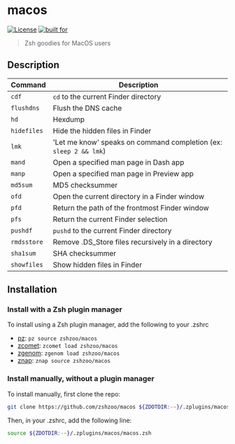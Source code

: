 # macos

[![License](https://img.shields.io/badge/license-MIT-007EC7)](/LICENSE)
[![built for](https://img.shields.io/badge/built%20for-%20%F0%9F%A6%93%20zshzoo-black)][zshzoo]

> Zsh goodies for MacOS users

## Description

| Command     | Description                                                       |
| ----------- | ----------------------------------------------------------------- |
| `cdf`       | `cd` to the current Finder directory                              |
| `flushdns`  | Flush the DNS cache                                               |
| `hd`        | Hexdump                                                           |
| `hidefiles` | Hide the hidden files in Finder                                   |
| `lmk`       | 'Let me know' speaks on command completion (ex: `sleep 2 && lmk`) |
| `mand`      | Open a specified man page in Dash app                             |
| `manp`      | Open a specified man page in Preview app                          |
| `md5sum`    | MD5 checksummer                                                   |
| `ofd`       | Open the current directory in a Finder window                     |
| `pfd`       | Return the path of the frontmost Finder window                    |
| `pfs`       | Return the current Finder selection                               |
| `pushdf`    | `pushd` to the current Finder directory                           |
| `rmdsstore` | Remove .DS_Store files recursively in a directory                 |
| `sha1sum`   | SHA checksummer                                                   |
| `showfiles` | Show hidden files in Finder                                       |

## Installation

### Install with a Zsh plugin manager

To install using a Zsh plugin manager, add the following to your .zshrc

- [pz]: `pz source zshzoo/macos`
- [zcomet]: `zcomet load zshzoo/macos`
- [zgenom]: `zgenom load zshzoo/macos`
- [znap]: `znap source zshzoo/macos`

### Install manually, without a plugin manager

To install manually, first clone the repo:

```zsh
git clone https://github.com/zshzoo/macos ${ZDOTDIR:-~}/.zplugins/macos
```

Then, in your .zshrc, add the following line:

```zsh
source ${ZDOTDIR:-~}/.zplugins/macos/macos.zsh
```

[zshzoo]: https://github.com/zshzoo/zshzoo
[pz]: https://github.com/mattmc3/pz
[zcomet]: https://github.com/agkozak/zcomet
[zgenom]: https://github.com/jandamm/zgenom
[znap]: https://github.com/marlonrichert/zsh-snap
